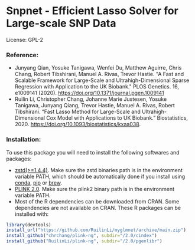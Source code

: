 # Snpnet - Efficient Lasso Solver for Large-scale SNP Data

License: GPL-2

### Reference:
  - Junyang Qian, Yosuke Tanigawa, Wenfei Du, Matthew Aguirre, Chris Chang, Robert Tibshirani, Manuel A. Rivas, Trevor Hastie. "A Fast and Scalable Framework for Large-Scale and Ultrahigh-Dimensional Sparse Regression with Application to the UK Biobank." PLOS Genetics. 16, e1009141 (2020). https://doi.org/10.1371/journal.pgen.1009141
  - Ruilin Li, Christopher Chang, Johanne Marie Justesen, Yosuke Tanigawa, Junyang Qiang, Trevor Hastie, Manuel A. Rivas, Robert Tibshirani. “Fast Lasso Method for Large-Scale and Ultrahigh-Dimensional Cox Model with Applications to UK Biobank.” Biostatistics, 2020. https://doi.org/10.1093/biostatistics/kxaa038.


### Installation:
To use this package you will need to install the following softwares and packages:
- [zstd(>=1.4.4)](https://github.com/facebook/zstd). Make sure the zstd binaries path is in the environment variable PATH, which should be automatically done if you install using [conda](https://anaconda.org/conda-forge/zstd), [pip](https://pypi.org/project/zstd/) or [brew](https://formulae.brew.sh/formula/zstd).
- [PLINK 2.0](https://www.cog-genomics.org/plink/2.0/). Make sure the plink2 binary path is in the environment variable PATH.
- Most of the R dependencies can be downloaded from CRAN. Some dependencies are not available on CRAN. These R packages can be installed with:
```r
library(devtools)
install_url("https://github.com/RuilinLi/myglmnet/archive/main.zip")
install_github("chrchang/plink-ng", subdir="/2.0/cindex")
install_github("RuilinLi/plink-ng", subdir="/2.0/pgenlibr")
```
